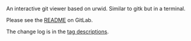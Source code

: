 An interactive git viewer based on urwid.
Similar to gitk but in a terminal.

Please see the [README](https://gitlab.com/erzo/git-viewer/-/blob/master/README.md) on GitLab.

The change log is in the [tag descriptions](https://gitlab.com/erzo/git-viewer/-/tags).
